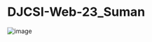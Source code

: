 # DJCSI-Web-23_Suman

![image](https://github.com/Citrus101/DJCSI-Web-23_Suman/assets/119074561/22d512f4-91d0-42bc-bc52-a6bd262b7b35)

